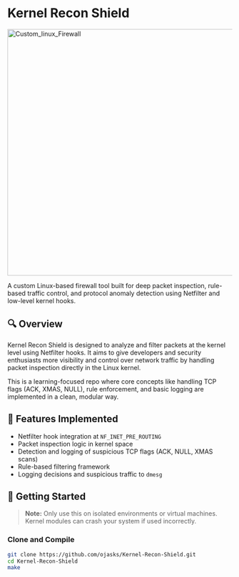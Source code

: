 # Kernel Recon Shield

<img width="834" height="553" alt="Custom_linux_Firewall" src="https://github.com/user-attachments/assets/865ecb49-b9f3-457b-8b2a-d1597ccb894f" />


A custom Linux-based firewall tool built for deep packet inspection, rule-based traffic control, and protocol anomaly detection using Netfilter and low-level kernel hooks.

## 🔍 Overview

Kernel Recon Shield is designed to analyze and filter packets at the kernel level using Netfilter hooks. It aims to give developers and security enthusiasts more visibility and control over network traffic by handling packet inspection directly in the Linux kernel.

This is a learning-focused repo where core concepts like handling TCP flags (ACK, XMAS, NULL), rule enforcement, and basic logging are implemented in a clean, modular way.

## 🚀 Features Implemented

- Netfilter hook integration at `NF_INET_PRE_ROUTING`
- Packet inspection logic in kernel space
- Detection and logging of suspicious TCP flags (ACK, NULL, XMAS scans)
- Rule-based filtering framework
- Logging decisions and suspicious traffic to `dmesg`

## 🔧 Getting Started

> **Note:** Only use this on isolated environments or virtual machines. Kernel modules can crash your system if used incorrectly.

### Clone and Compile
```bash
git clone https://github.com/ojasks/Kernel-Recon-Shield.git
cd Kernel-Recon-Shield
make
